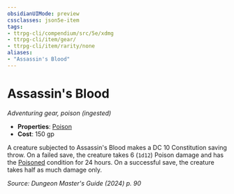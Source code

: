 ```yaml
---
obsidianUIMode: preview
cssclasses: json5e-item
tags:
- ttrpg-cli/compendium/src/5e/xdmg
- ttrpg-cli/item/gear/
- ttrpg-cli/item/rarity/none
aliases: 
- "Assassin's Blood"
---
```

# Assassin's Blood
*Adventuring gear, poison (ingested)*  


- **Properties**: [Poison](Misc%20Files/CLI/rules/item-properties.md#Poison)
- **Cost**: 150 gp

A creature subjected to Assassin's Blood makes a DC 10 Constitution saving throw. On a failed save, the creature takes 6 (`1d12`) Poison damage and has the [Poisoned](Misc%20Files/CLI/rules/conditions.md#Poisoned) condition for 24 hours. On a successful save, the creature takes half as much damage only.

*Source: Dungeon Master's Guide (2024) p. 90*
